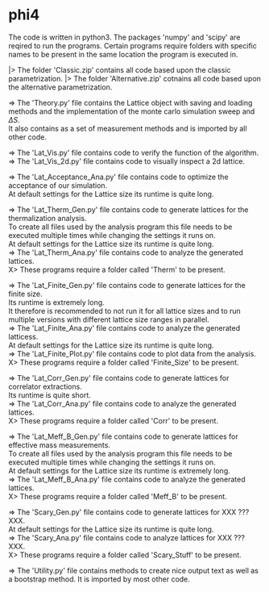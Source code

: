 # phi4
The code is written in python3.
The packages 'numpy' and 'scipy' are reqired to run the programs.
Certain programs require folders with specific names to be present in the same location the program is executed in.

|> The folder 'Classic.zip' contains all code based upon the classic parametrization.
|> The folder 'Alternative.zip' cotnains all code based upon the alternative parametrization.

=> The 'Theory.py' file contains the Lattice object with saving and loading methods and the implementation of the monte carlo simulation sweep and $\Delta S$. \
It also contains as a set of measurement methods and is imported by all other code.

=> The 'Lat_Vis.py' file contains code to verify the function of the algorithm.
=> The 'Lat_Vis_2d.py' file contains code to visually inspect a 2d lattice.

=> The 'Lat_Acceptance_Ana.py' file contains code to optimize the acceptance of our simulation. \
At default settings for the Lattice size its runtime is quite long.

=> The 'Lat_Therm_Gen.py' file contains code to generate lattices for the thermalization analysis. \
To create all files used by the analysis program this file needs to be executed multiple times while changing the settings it runs on. \
At default settings for the Lattice size its runtime is quite long. \
=> The 'Lat_Therm_Ana.py' file contains code to analyze the generated lattices. \
X> These programs require a folder called 'Therm' to be present.

=> The 'Lat_Finite_Gen.py' file contains code to generate lattices for the finite size. \
Its runtime is extremely long. \
It therefore is recommended to not run it for all lattice sizes and to run multiple versions with different lattice size ranges in parallel. \
=> The 'Lat_Finite_Ana.py' file contains code to analyze the generated latticess. \
At default settings for the Lattice size its runtime is quite long. \
=> The 'Lat_Finite_Plot.py' file contains code to plot data from the analysis. \
X> These programs require a folder called 'Finite_Size' to be present.

=> The 'Lat_Corr_Gen.py' file contains code to generate lattices for correlator extractions. \
Its runtime is quite short. \
=> The 'Lat_Corr_Ana.py' file contains code to analyze the generated lattices. \
X> These programs require a folder called 'Corr' to be present.

=> The 'Lat_Meff_B_Gen.py' file contains code to generate lattices for effective mass measurements. \
To create all files used by the analysis program this file needs to be executed multiple times while changing the settings it runs on. \
At default settings for the Lattice size its runtime is extremely long. \
=> The 'Lat_Meff_B_Ana.py' file contains code to analyze the generated lattices. \
X> These programs require a folder called 'Meff_B' to be present.

=> The 'Scary_Gen.py' file contains code to generate lattices for XXX ??? XXX. \
At default settings for the Lattice size its runtime is quite long. \
=> The 'Scary_Ana.py' file contains code to analyze lattices for XXX ??? XXX. \
X> These programs require a folder called 'Scary_Stuff' to be present.

=> The 'Utility.py' file contains methods to create nice output text as well as a bootstrap method. It is imported by most other code.
